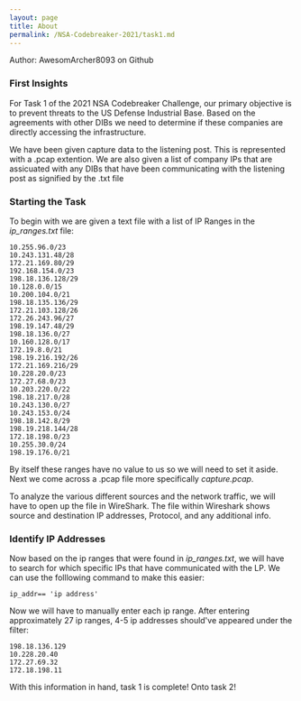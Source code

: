 ```yaml
---
layout: page
title: About
permalink: /NSA-Codebreaker-2021/task1.md
---
```


Author: AwesomArcher8093 on Github

### First Insights

For Task 1 of the 2021 NSA Codebreaker Challenge, our primary objective is to prevent threats to the US Defense Industrial Base. 
Based on the agreements with other DIBs we need to determine if these companies are directly accessing the infrastructure. 

We have been given capture data to the listening post. This is represented with a .pcap extention. We are also given a list of company IPs 
that are assicuated with any DIBs that have been communicating with the listening post as signified by the .txt file

### Starting the Task

To begin with we are given a text file with a list of IP Ranges in the *ip_ranges.txt* file:

```
10.255.96.0/23
10.243.131.48/28
172.21.169.80/29
192.168.154.0/23
198.18.136.128/29
10.128.0.0/15
10.200.104.0/21
198.18.135.136/29
172.21.103.128/26
172.26.243.96/27
198.19.147.48/29
198.18.136.0/27
10.160.128.0/17
172.19.8.0/21
198.19.216.192/26
172.21.169.216/29
10.228.20.0/23
172.27.68.0/23
10.203.220.0/22
198.18.217.0/28
10.243.130.0/27
10.243.153.0/24
198.18.142.8/29
198.19.218.144/28
172.18.198.0/23
10.255.30.0/24
198.19.176.0/21
```
By itself these ranges have no value to us so we will need to set it aside. Next we come across a .pcap file more specifically *capture.pcap*.

To analyze the various different sources and the network traffic, we will have to open up the file in WireShark. The file within Wireshark
shows source and destination IP addresses, Protocol, and any additional info. 

### Identify IP Addresses

Now based on the ip ranges that were found in *ip_ranges.txt*, we will have to search for which specific IPs that have communicated with the LP. We can use the folllowing command to make this easier:

```
ip_addr== 'ip address'
```
Now we will have to manually enter each ip range. After entering approximately 27 ip ranges, 4-5 ip addresses should've appeared under the filter:

```
198.18.136.129
10.228.20.40
172.27.69.32
172.18.198.11
```
With this information in hand, task 1 is complete!
Onto task 2!
